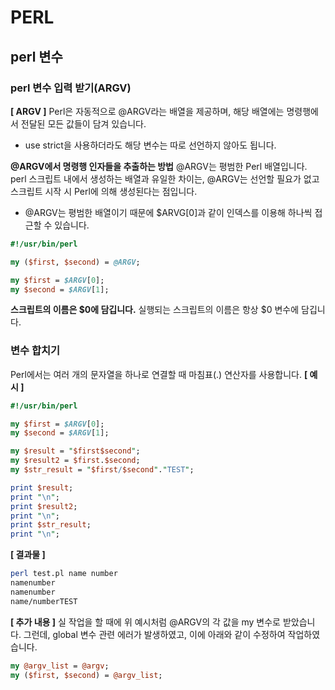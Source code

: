# PERL

## perl 변수

### perl 변수 입력 받기(ARGV)
**[ ARGV ]**
Perl은 자동적으로 @ARGV라는 배열을 제공하며, 해당 배열에는 명령행에서 전달된 모든 값들이 담겨 있습니다.
* use strict을 사용하더라도 해당 변수는 따로 선언하지 않아도 됩니다.

**@ARGV에서 명령행 인자들을 추출하는 방법**
@ARGV는 평범한 Perl 배열입니다. perl 스크립트 내에서 생성하는 배열과 유일한 차이는, @ARGV는 선언할 필요가 없고 스크립트 시작 시 Perl에 의해 생성된다는 점입니다.
* @ARGV는 평범한 배열이기 때문에 $ARVG[0]과 같이 인덱스를 이용해 하나씩 접근할 수 있습니다.

```perl
#!/usr/bin/perl

my ($first, $second) = @ARGV;

my $first = $ARGV[0];
my $second = $ARGV[1];
```

**스크립트의 이름은 $0에 담깁니다.**
실행되는 스크립트의 이름은 항상 $0 변수에 담깁니다.

### 변수 합치기
Perl에서는 여러 개의 문자열을 하나로 연결할 때 마침표(.) 연산자를 사용합니다.
**[ 예시 ]**
```perl
#!/usr/bin/perl

my $first = $ARGV[0];
my $second = $ARGV[1];

my $result = "$first$second";
my $result2 = $first.$second;
my $str_result = "$first/$second"."TEST";

print $result;
print "\n";
print $result2;
print "\n";
print $str_result;
print "\n";
```
**[ 결과물 ]**
```bash
perl test.pl name number
namenumber
namenumber
name/numberTEST
```

**[ 추가 내용 ]**
실 작업을 할 때에 위 예시처럼 @ARGV의 각 값을 my 변수로 받았습니다. 그런데, global 변수 관련 에러가 발생하였고, 이에 아래와 같이 수정하여 작업하였습니다.
```perl
my @argv_list = @argv;
my ($first, $second) = @argv_list;
```
